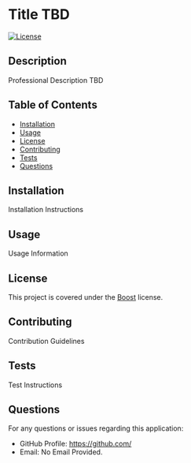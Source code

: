 # Title TBD

[![License](https://img.shields.io/badge/License-Boost%201.0-lightblue.svg)](https://www.boost.org/LICENSE_1_0.txt)

## Description
Professional Description TBD

## Table of Contents
* [Installation](#Installation)
* [Usage](#Usage)
* [License](#License)
* [Contributing](#Contributing)
* [Tests](#Tests)
* [Questions](#Questions)
  
## Installation
Installation Instructions

## Usage
Usage Information

## License
This project is covered under the [Boost](https://choosealicense.com/licenses/bsl-1.0/) license.

## Contributing
Contribution Guidelines

## Tests
Test Instructions

## Questions
For any questions or issues regarding this application:
* GitHub Profile: https://github.com/
* Email: No Email Provided.